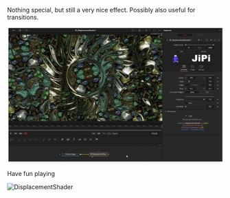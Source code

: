 <!-- +++ DO NOT REMOVE THIS COMMENT +++ DO NOT ADD OR EDIT ANY TEXT BEFORE THIS LINE +++ IT WOULD BE A REALLY BAD IDEA +++ -->

Nothing special, but still a very nice effect. Possibly also useful for transitions.

[![DisplacementShader](DisplacementShader.png)](DisplacementShader.fuse)


Have fun playing

![DisplacementShader](https://user-images.githubusercontent.com/78935215/114025552-854ddc00-9875-11eb-996b-6799996bdf7b.gif)

<!-- +++ DO NOT REMOVE THIS COMMENT +++ DO NOT EDIT ANY TEXT THAT COMES AFTER THIS LINE +++ TRUST ME: JUST DON'T DO IT +++ -->
